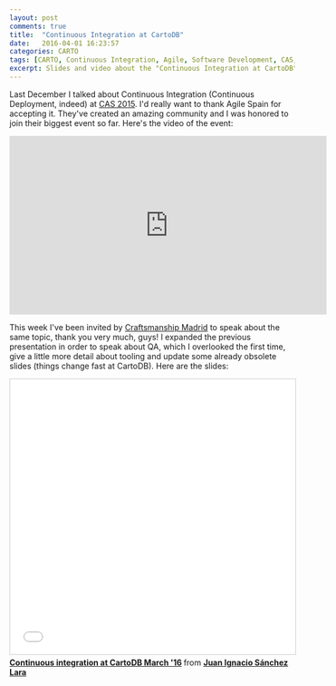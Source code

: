 ```yaml
---
layout: post
comments: true
title:  "Continuous Integration at CartoDB"
date:   2016-04-01 16:23:57
categories: CARTO
tags: [CARTO, Continuous Integration, Agile, Software Development, CAS, craftsmanmadrid, talk]
excerpt: Slides and video about the "Continuous Integration at CartoDB" talk.
---
```


Last December I talked about Continuous Integration (Continuous Deployment, indeed) at [CAS 2015](http://cas2015.agile-spain.org/). I'd really want to thank Agile Spain for accepting it. They've created an amazing community and I was honored to join their biggest event so far. Here's the video of the event:

<iframe width="560" height="315" src="https://www.youtube.com/embed/fRB_rlUtxys?list=PLKxa4AIfm4pWYrMY88Obx2JNVIjfXEm4v" frameborder="0" allowfullscreen></iframe>

This week I've been invited by [Craftsmanship Madrid](https://twitter.com/craftsmanmadrid) to speak about the same topic, thank you very much, guys! I expanded the previous presentation in order to speak about QA, which I overlooked the first time, give a little more detail about tooling and update some already obsolete slides (things change fast at CartoDB). Here are the slides:

<iframe src="//www.slideshare.net/slideshow/embed_code/key/o4dMwuAs0ckM4Z" width="595" height="485" frameborder="0" marginwidth="0" marginheight="0" scrolling="no" style="border:1px solid #CCC; border-width:1px; margin-bottom:5px; max-width: 100%;" allowfullscreen> </iframe> <div style="margin-bottom:5px"> <strong> <a href="//www.slideshare.net/juanignaciosl/continuous-integration-at-cartodb-march-16" title="Continuous integration at CartoDB March &#x27;16" target="_blank">Continuous integration at CartoDB March &#x27;16</a> </strong> from <strong><a target="_blank" href="//www.slideshare.net/juanignaciosl">Juan Ignacio Sánchez Lara</a></strong> </div>
